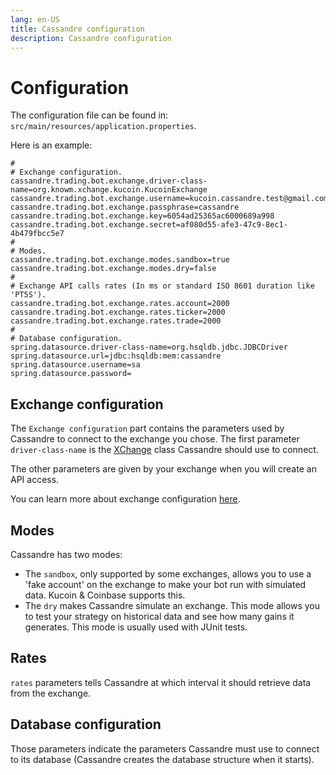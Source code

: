 ```yaml
---
lang: en-US
title: Cassandre configuration
description: Cassandre configuration
---
```


# Configuration

The configuration file can be found in: `src/main/resources/application.properties`.

Here is an example:

```properties
#
# Exchange configuration.
cassandre.trading.bot.exchange.driver-class-name=org.knowm.xchange.kucoin.KucoinExchange
cassandre.trading.bot.exchange.username=kucoin.cassandre.test@gmail.com
cassandre.trading.bot.exchange.passphrase=cassandre
cassandre.trading.bot.exchange.key=6054ad25365ac6000689a998
cassandre.trading.bot.exchange.secret=af080d55-afe3-47c9-8ec1-4b479fbcc5e7
#
# Modes.
cassandre.trading.bot.exchange.modes.sandbox=true
cassandre.trading.bot.exchange.modes.dry=false
#
# Exchange API calls rates (In ms or standard ISO 8601 duration like 'PT5S').
cassandre.trading.bot.exchange.rates.account=2000
cassandre.trading.bot.exchange.rates.ticker=2000
cassandre.trading.bot.exchange.rates.trade=2000
#
# Database configuration.
spring.datasource.driver-class-name=org.hsqldb.jdbc.JDBCDriver
spring.datasource.url=jdbc:hsqldb:mem:cassandre
spring.datasource.username=sa
spring.datasource.password=
```

## Exchange configuration

The `Exchange configuration` part contains the parameters used by Cassandre to connect to the exchange you chose. The
first parameter `driver-class-name` is the [XChange](https://github.com/knowm/XChange) class Cassandre should use to
connect.

The other parameters are given by your exchange when you will create an API access.

You can learn more about exchange configuration [here](../guides/configuration/exchange-connection-configuration).

## Modes

Cassandre has two modes:

* The `sandbox`, only supported by some exchanges, allows you to use a 'fake account' on the exchange to make your bot
  run with simulated data. Kucoin & Coinbase supports this.
* The `dry` makes Cassandre simulate an exchange. This mode allows you to test your strategy on historical data and see
  how many gains it generates. This mode is usually used with JUnit tests.

## Rates

`rates` parameters tells Cassandre at which interval it should retrieve data from the exchange.

## Database configuration

Those parameters indicate the parameters Cassandre must use to connect to its database (Cassandre creates the database
structure when it starts).